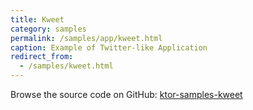 ```yaml
---
title: Kweet
category: samples
permalink: /samples/app/kweet.html
caption: Example of Twitter-like Application
redirect_from:
  - /samples/kweet.html
---
```


Browse the source code on GitHub: [ktor-samples-kweet](https://github.com/ktorio/ktor-samples/tree/master/app/kweet)
